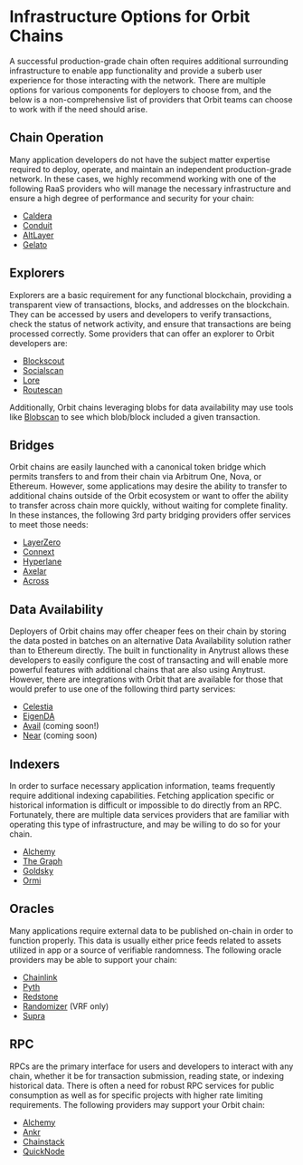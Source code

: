 # Infrastructure Options for Orbit Chains

A successful production-grade chain often requires additional surrounding infrastructure to enable app functionality and provide a suberb user experience for those interacting with the network. There are multiple options for various components for deployers to choose from, and the below is a non-comprehensive list of providers that Orbit teams can choose to work with if the need should arise.

## Chain Operation

Many application developers do not have the subject matter expertise required to deploy, operate, and maintain an independent production-grade network. In these cases, we highly recommend working with one of the following RaaS providers who will manage the necessary infrastructure and ensure a high degree of performance and security for your chain:

- [Caldera](https://www.caldera.xyz/)
- [Conduit](https://conduit.xyz/)
- [AltLayer](https://altlayer.io/)
- [Gelato](https://www.gelato.network/)

## Explorers

Explorers are a basic requirement for any functional blockchain, providing a transparent view of transactions, blocks, and addresses on the blockchain. They can be accessed by users and developers to verify transactions, check the status of network activity, and ensure that transactions are being processed correctly. Some providers that can offer an explorer to Orbit developers are:

- [Blockscout](https://www.blockscout.com/)
- [Socialscan](https://socialscan.io/)
- [Lore](https://www.lorescan.com/)
- [Routescan](https://routescan.io/)

Additionally, Orbit chains leveraging blobs for data availability may use tools like [Blobscan](https://blobscan.com/) to see which blob/block included a given transaction.


## Bridges

Orbit chains are easily launched with a canonical token bridge which permits transfers to and from their chain via Arbitrum One, Nova, or Ethereum. However, some applications may desire the ability to transfer to additional chains outside of the Orbit ecosystem or want to offer the ability to transfer across chain more quickly, without waiting for complete finality. In these instances, the following 3rd party bridging providers offer services to meet those needs:

- [LayerZero](https://layerzero.network/)
- [Connext](https://www.connext.network/)
- [Hyperlane](https://www.hyperlane.xyz/)
- [Axelar](https://axelar.network/)
- [Across](https://across.to/)

## Data Availability

Deployers of Orbit chains may offer cheaper fees on their chain by storing the data posted in batches on an alternative Data Availability solution rather than to Ethereum directly. The built in functionality in Anytrust allows these developers to easily configure the cost of transacting and will enable more powerful features with additional chains that are also using Anytrust. However, there are integrations with Orbit that are available for those that would prefer to use one of the following third party services:

- [Celestia](https://celestia.org/)
- [EigenDA](https://www.eigenlayer.xyz/)
- [Avail](https://www.availproject.org/) (coming soon!)
- [Near](https://near.org/data-availability) (coming soon)

## Indexers

In order to surface necessary application information, teams frequently require additional indexing capabilities. Fetching application specific or historical information is difficult or impossible to do directly from an RPC. Fortunately, there are multiple data services providers that are familiar with operating this type of infrastructure, and may be willing to do so for your chain.

- [Alchemy](https://www.alchemy.com/)
- [The Graph](https://thegraph.com/)
- [Goldsky](https://goldsky.com/)
- [Ormi](https://www.ormilabs.xyz/)

## Oracles

Many applications require external data to be published on-chain in order to function properly. This data is usually either price feeds related to assets utilized in app or a source of verifiable randomness. The following oracle providers may be able to support your chain:

- [Chainlink](https://chain.link/)
- [Pyth](https://pyth.network/)
- [Redstone](https://redstone.finance/)
- [Randomizer](http://Randomizer.ai) (VRF only)
- [Supra](https://supra.com/)

## RPC

RPCs are the primary interface for users and developers to interact with any chain, whether it be for transaction submission, reading state, or indexing historical data. There is often a need for robust RPC services for public consumption as well as for specific projects with higher rate limiting requirements. The following providers may support your Orbit chain:

- [Alchemy](https://www.alchemy.com/)
- [Ankr](https://www.ankr.com/)
- [Chainstack](https://chainstack.com/)
- [QuickNode](https://www.quicknode.com/)